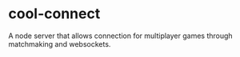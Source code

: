 # cool-connect
A node server that allows connection for multiplayer games through matchmaking and websockets.

